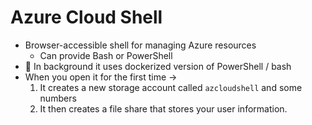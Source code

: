 # Azure Cloud Shell

- Browser-accessible shell for managing Azure resources
  - Can provide Bash or PowerShell
- 🤗 In background it uses dockerized version of PowerShell / bash
- When you open it for the first time ->
  1. It creates a new storage account called `azcloudshell` and some numbers
  2. It then creates a file share that stores your user information.
